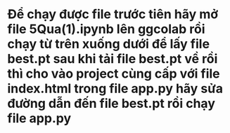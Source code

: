 # Để chạy được file trước tiên hãy mở file 5Qua(1).ipynb lên ggcolab rồi chạy từ trên xuống dưới để lấy file best.pt sau khi tải file best.pt về rồi thì cho vào project cùng cấp với file index.html trong file app.py hãy sửa đường dẫn đến file best.pt rồi chạy file app.py 
